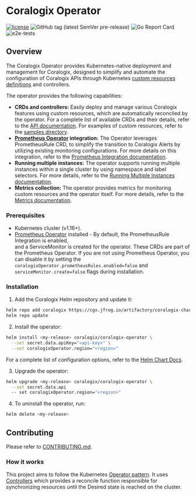 # Coralogix Operator
[![license](https://img.shields.io/github/license/coralogix/coralogix-operator.svg)](https://raw.githubusercontent.com/coralogix/coralogix-operator/main/LICENSE)
![GitHub tag (latest SemVer pre-release)](https://img.shields.io/github/v/tag/coralogix/coralogix-operator.svg?include_prereleases&style=plastic)
![Go Report Card](https://goreportcard.com/badge/github.com/coralogix/coralogix-operator)
![e2e-tests](https://github.com/coralogix/coralogix-operator/actions/workflows/e2e-tests.yaml/badge.svg?style=plastic)

## Overview
The Coralogix Operator provides Kubernetes-native deployment and management for Coralogix, 
designed to simplify and automate the configuration of Coralogix APIs through Kubernetes [custom resources definitions](https://kubernetes.io/docs/concepts/extend-kubernetes/api-extension/custom-resources/) and controllers.

The operator provides the following capabilities:
- **CRDs and controllers:** Easily deploy and manage various Coralogix features using custom resources, which are automatically reconciled by the operator.
  For a complete list of available CRDs and their details, refer to the [API documentation](https://github.com/coralogix/coralogix-operator/tree/main/docs/api.md).
  For examples of custom resources, refer to the [samples directory](https://github.com/coralogix/coralogix-operator/tree/main/config/samples).
- **[Prometheus Operator](https://prometheus-operator.dev/) integration:** The Operator leverages PrometheusRule CRD,
  to simplify the transition to Coralogix Alerts by utilizing existing monitoring configurations.
  For more details on this integration, refer to the [Prometheus Integration documentation](https://github.com/coralogix/coralogix-operator/tree/main/docs/prometheus-integration.md).
- **Running multiple instances:** The operator supports running multiple instances within a single cluster by using namespace and label selectors.
  For more details, refer to the [Running Multiple Instances documentation](https://github.com/coralogix/coralogix-operator/tree/main/docs/multi-instance-operator.md).
- **Metrics collection:** The operator provides metrics for monitoring custom resources and the operator itself.
  For more details, refer to the [Metrics documentation](https://github.com/coralogix/coralogix-operator/tree/main/docs/metrics.md).

### Prerequisites
- Kubernetes cluster (v1.16+).
- [Prometheus Operator](https://prometheus-operator.dev/) installed - By default, the PrometheusRule Integration is enabled,  
  and a ServiceMonitor is created for the operator. These CRDs are part of the Prometheus Operator.
  If you are not using Prometheus Operator, you can disable it by setting the 
  `coralogixOperator.prometheusRules.enabled=false` and `serviceMonitor.create=false` flags during installation.

### Installation
1. Add the Coralogix Helm repository and update it:
```sh
helm repo add coralogix https://cgx.jfrog.io/artifactory/coralogix-charts-virtual
helm repo update
```

2. Install the operator:
```sh
helm install <my-release> coralogix/coralogix-operator \
  --set secret.data.apiKey="<api-key>" \
  --set coralogixOperator.region="<region>"
```
For a complete list of configuration options, refer to the [Helm Chart Docs](./charts/coralogix-operator/README.md).

3. Upgrade the operator:
```sh  
helm upgrade <my-release> coralogix/coralogix-operator \
  --set secret.data.api
  -- set coralogixOperator.region="<region>"
```

4. To uninstall the operator, run:
```sh
helm delete <my-release>
```

## Contributing
Please refer to [CONTRIBUTING.md](CONTRIBUTING.md).

### How it works
This project aims to follow the Kubernetes [Operator pattern](https://kubernetes.io/docs/concepts/extend-kubernetes/operator/).
It uses [Controllers](https://kubernetes.io/docs/concepts/architecture/controller/) which provides a reconcile function responsible for synchronizing resources until the Desired state is reached on the cluster.
